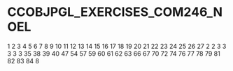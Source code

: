 # CCOBJPGL_EXERCISES_COM246_NOEL



1
2
3
4
5
6
7
8
9
10
11
12
13
14
15
16
17
18
19
20
21
22
23
24
25
26
27
2
2
3
3
3
3
3
35
38
39
40
47
54
57
59
60
61
62
63
66
67
70
72
74
76
77
78
79
81
82
83
84
8

